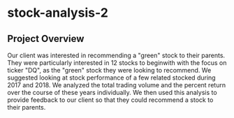 # stock-analysis-2

## Project Overview

Our client was interested in recommending a "green" stock to their parents.  They were particularly interested in 12 stocks to beginwith with the focus on ticker "DQ", as the "green" stock they were looking to recommend.  We suggested looking at stock performance of a few related stocked during 2017 and 2018.  We analyzed the total trading volume and the percent return over the course of these years individually.  We then used this analysis to provide feedback to our client so that they could recommend a stock to their parents. 


